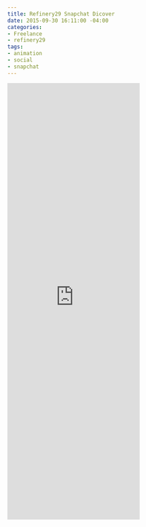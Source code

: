 ```yaml
---
title: Refinery29 Snapchat Dicover
date: 2015-09-30 16:11:00 -04:00
categories:
- Freelance
- refinery29
tags:
- animation
- social
- snapchat
---
```


<div class="video-vertical">
<iframe src="https://player.vimeo.com/video/253505192?&background=1&loop=1&autopause=0"640" height="986" frameborder="0" webkitallowfullscreen mozallowfullscreen allowfullscreen></iframe>
</div>
